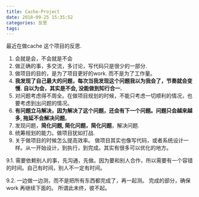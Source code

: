 ```yaml
---
title: Cache-Project
date: 2018-09-25 15:35:52
categories: 反思
tags:
---
```


最近在做cache 这个项目的反思.

1. 会就是会，不会就是不会
2. 做正确的事，多交流，多讨论，写代码只是很少的一部分.
3. 做项目的目的，是为了项目更好的work. 而不是为了工作量。
4. **我发现了自己最大的问题，每次当我发现这个问题我以为我会了，节奏就会变慢.** 
   **自以为会，其实是不会, 没能做到知行合一.**
5. 对问题考虑得不周全。在做项目规划的时候，不能只考虑一切顺利的情况，也要考虑到出问题的情况。
6. **有问题立马解决，因为解决了这个问题，还会有下一个问题。问题只会越来越多, 拖延不会解决问题**。
7. 发现问题，**简化问题, 简化问题，简化问题**，解决问题.
8. 统筹规划的能力。做项目犹如打战. 
9. 关于做项目的时候怎么提高效率。
做项目其实也像写代码，或者系统设计一样。从一开始设计，到执行，到完成。其实有很多可以优化的地方。

9.1. 需要依赖别人的事，先沟通，先做。因为要和别人合作，所以需要有一个容错的时间。自己有时间，别人不一定有时间。

9.2. 一边做一边测，而不是把所有东西都完成了，再一起测。 完成的部分，确保work 再继续下面的。 所谓此未终，彼不起。
